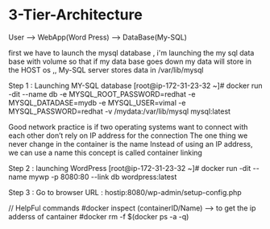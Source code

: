 # **3-Tier-Architecture**

User --> WebApp(Word Press)  --> DataBase(My-SQL)

first we have to launch the mysql database , i'm launching the my sql data base with volume so that if my data base goes down my data will store in the HOST os ,, My-SQL server stores data in /var/lib/mysql



Step 1 : Launching MY-SQL database
[root@ip-172-31-23-32 ~]# docker run -dit --name db -e MYSQL_ROOT_PASSWORD=redhat -e MYSQL_DATADASE=mydb  -e MYSQL_USER=vimal  -e MYSQL_PASSWORD=redhat  -v  /mydata:/var/lib/mysql  mysql:latest


Good network practice is if two operating systems want to connect  with each other don’t rely on IP address for the connection  The one thing we never change in the container is the name Instead of using an IP address, we can use a name this concept is called container linking 


Step 2 : launching WordPress 
[root@ip-172-31-23-32 ~]# docker run -dit --name mywp -p 8080:80 --link db wordpress:latest

Step 3 : Go to browser
URL : hostip:8080/wp-admin/setup-config.php


// HelpFul commands
#docker inspect (containerID/Name) --> to get the ip adderss of cantainer
#docker rm -f $(docker ps -a -q)
